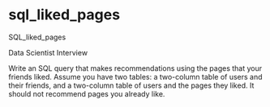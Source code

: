 # sql_liked_pages
SQL_liked_pages


Data Scientist Interview

Write an SQL query that makes recommendations using the  pages that your friends liked. Assume you have two tables: a two-column table of users and their friends, and a two-column table of users and the pages they liked. It should not recommend pages you already like.
